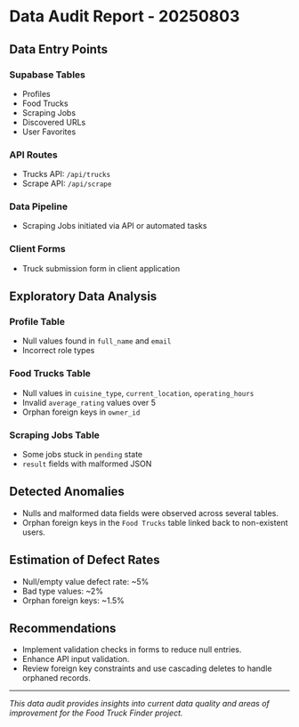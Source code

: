# Data Audit Report - 20250803

## Data Entry Points

### Supabase Tables
- Profiles
- Food Trucks
- Scraping Jobs
- Discovered URLs
- User Favorites

### API Routes
- Trucks API: `/api/trucks`
- Scrape API: `/api/scrape`

### Data Pipeline
- Scraping Jobs initiated via API or automated tasks

### Client Forms
- Truck submission form in client application

## Exploratory Data Analysis

### Profile Table
- Null values found in `full_name` and `email`
- Incorrect role types

### Food Trucks Table
- Null values in `cuisine_type`, `current_location`, `operating_hours`
- Invalid `average_rating` values over 5
- Orphan foreign keys in `owner_id`

### Scraping Jobs Table
- Some jobs stuck in `pending` state
- `result` fields with malformed JSON

## Detected Anomalies
- Nulls and malformed data fields were observed across several tables.
- Orphan foreign keys in the `Food Trucks` table linked back to non-existent users.

## Estimation of Defect Rates
- Null/empty value defect rate: ~5%
- Bad type values: ~2%
- Orphan foreign keys: ~1.5%

## Recommendations
- Implement validation checks in forms to reduce null entries.
- Enhance API input validation.
- Review foreign key constraints and use cascading deletes to handle orphaned records.

---

*This data audit provides insights into current data quality and areas of improvement for the Food Truck Finder project.*
